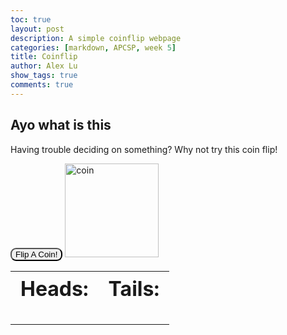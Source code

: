 ```yaml
---
toc: true
layout: post
description: A simple coinflip webpage
categories: [markdown, APCSP, week 5]
title: Coinflip
author: Alex Lu
show_tags: true
comments: true
---
```

## Ayo what is this
Having trouble deciding on something? Why not try this coin flip!

<button onclick="coinFlip()" style="border-radius:9px">Flip A Coin!</button>
<image src="{{site.baseurl}}/images/placeholder.png" height="150" title="" alt="coin" id="result"></image>
<table>
    <tr>
        <th style="font-size:2em"><strong>Heads: </strong></th>
        <th style="font-size:2em"><strong>Tails: </strong></th>
    </tr>
    <tr>
        <td id="heads" style="font-size:5em; text-align:center"> </td>
        <td id="tails" style="font-size:5em; text-align:center"> </td>
    <tr>
</table>

<script>
var heads = 0
var tails = 0
const headOrTails = ["Head", "Tails"]
function coinFlip() {
    var index=Math.floor(Math.random() *2)
    console.log(headOrTails[index])
    if (headOrTails[index] == "Head") {
        heads++
        var file_name = "coin_heads.png"
    }
    else {
        tails++
        var file_name = "coin_tails.png"
    }
    document.getElementById("result").src = "{{site.baseurl}}/images/" + file_name
    document.getElementById("heads").innerHTML = "<strong>" + heads + "</strong>"
    document.getElementById("tails").innerHTML = "<strong>" + tails + "</strong>"
}

</script>
